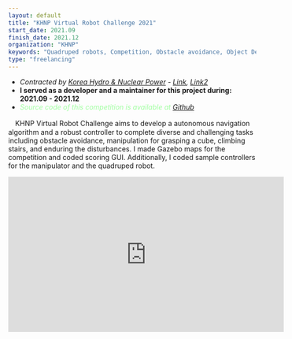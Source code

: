 ```yaml
---
layout: default
title: "KHNP Virtual Robot Challenge 2021"
start_date: 2021.09
finish_date: 2021.12
organization: "KHNP"
keywords: "Quadruped robots, Competition, Obstacle avoidance, Object Detection, Gazebo, Simulation"
type: "freelancing"
---
```

      
* *Contracted by [Korea Hydro & Nuclear Power](https://www.khnp.co.kr/) - [Link](https://github.com/Woojin-Seol/KVRC2021), [Link2](https://youtu.be/6oXx2bvzU9Y)*
* **I served as a developer and a maintainer for this project during: 2021.09 - 2021.12**
* *<span style="color:#a0ffa0">Source code of this competition is available at [Github](https://github.com/Woojin-Seol/KVRC2021)</span>*

　KHNP Virtual Robot Challenge aims to develop a autonomous navigation algorithm and a robust controller to complete diverse and challenging tasks including obstacle avoidance, manipulation for grasping a cube, climbing stairs, and enduring the disturbances. I made Gazebo maps for the competition and coded scoring GUI. Additionally, I coded sample controllers for the manipulator and the quadruped robot.
 
  <p align="center">
  <iframe width="560" height="315" src="https://www.youtube.com/embed/6oXx2bvzU9Y" title="YouTube video player" frameborder="0" allow="accelerometer; autoplay; clipboard-write; encrypted-media; gyroscope; picture-in-picture" allowfullscreen></iframe>
  </p>